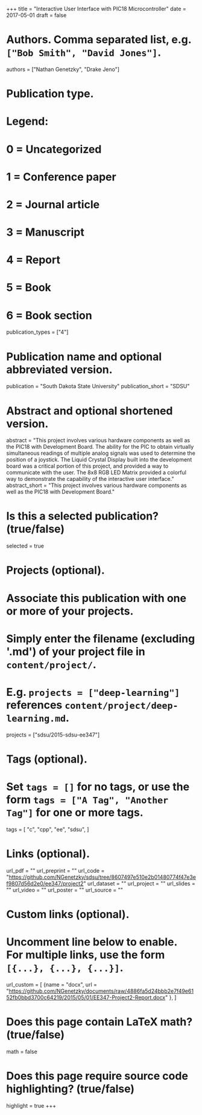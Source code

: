 +++
title = "Interactive User Interface with PIC18 Microcontroller"
date = 2017-05-01
draft = false

# Authors. Comma separated list, e.g. `["Bob Smith", "David Jones"]`.
authors = ["Nathan Genetzky", "Drake Jeno"]

# Publication type.
# Legend:
# 0 = Uncategorized
# 1 = Conference paper
# 2 = Journal article
# 3 = Manuscript
# 4 = Report
# 5 = Book
# 6 = Book section
publication_types = ["4"]

# Publication name and optional abbreviated version.
publication = "South Dakota State University"
publication_short = "SDSU"

# Abstract and optional shortened version.
abstract = "This project involves various hardware components as well as the PIC18 with Development Board. The ability for the PIC to obtain virtually simultaneous readings of multiple analog signals was used to determine the position of a joystick. The Liquid Crystal Display built into the development board was a critical portion of this project, and provided a way to communicate with the user. The 8x8 RGB LED Matrix provided a colorful way to demonstrate the capability of the interactive user interface."
abstract_short = "This project involves various hardware components as well as the PIC18 with Development Board."

# Is this a selected publication? (true/false)
selected = true

# Projects (optional).
#   Associate this publication with one or more of your projects.
#   Simply enter the filename (excluding '.md') of your project file in `content/project/`.
#   E.g. `projects = ["deep-learning"]` references `content/project/deep-learning.md`.
projects = ["sdsu/2015-sdsu-ee347"]

# Tags (optional).
#   Set `tags = []` for no tags, or use the form `tags = ["A Tag", "Another Tag"]` for one or more tags.
tags = [
    "c",
    "cpp",
    "ee",
    "sdsu",
]

# Links (optional).
url_pdf = ""
url_preprint = ""
url_code = "https://github.com/NGenetzky/sdsu/tree/8607497e510e2b01480774f47e3ef9807d56d2e0/ee347/project2"
url_dataset = ""
url_project = ""
url_slides = ""
url_video = ""
url_poster = ""
url_source = ""

# Custom links (optional).
#   Uncomment line below to enable. For multiple links, use the form `[{...}, {...}, {...}]`.
url_custom = [
    {name = "docx", url = "https://github.com/NGenetzky/documents/raw/4886fa5d24bbb2e7f49e6152fb0bbd3700c64219/2015/05/01/EE347-Project2-Report.docx" },
]

# Does this page contain LaTeX math? (true/false)
math = false

# Does this page require source code highlighting? (true/false)
highlight = true
+++
